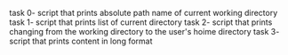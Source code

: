 task 0- script that prints absolute path name of current working directory
task 1- script that prints list of current directory
task 2- script that prints changing from the working directory to the user's hoime directory
task 3- script that prints content in long format
